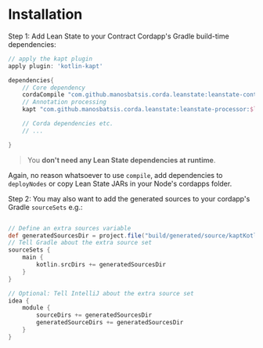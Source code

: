 
# Installation


Step 1: Add Lean State to your Contract Cordapp's Gradle build-time dependencies:

```groovy
// apply the kapt plugin
apply plugin: 'kotlin-kapt'

dependencies{
    // Core dependency
    cordaCompile "com.github.manosbatsis.corda.leanstate:leanstate-contracts:$leanstate_version"
    // Annotation processing
    kapt "com.github.manosbatsis.corda.leanstate:leanstate-processor:$leanstate_version"

    // Corda dependencies etc.
    // ...

}    
```

> You __don't need any Lean State dependencies at runtime__. 

Again, no reason whatsoever to use `compile`, add dependencies to `deployNodes` 
or copy Lean State JARs in your Node's cordapps folder. 

Step 2: You may also want to add the generated sources to your cordapp's 
Gradle `sourceSets` e.g.:

```groovy

// Define an extra sources variable
def generatedSourcesDir = project.file("build/generated/source/kaptKotlin/main")
// Tell Gradle about the extra source set
sourceSets {
    main {
        kotlin.srcDirs += generatedSourcesDir
    }
}

// Optional: Tell IntelliJ about the extra source set
idea {
    module {
        sourceDirs += generatedSourcesDir
        generatedSourceDirs += generatedSourcesDir
    }
}
```
